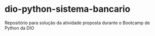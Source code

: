 # dio-python-sistema-bancario
Repositório para solução da atividade proposta durante o Bootcamp de Python da DIO
